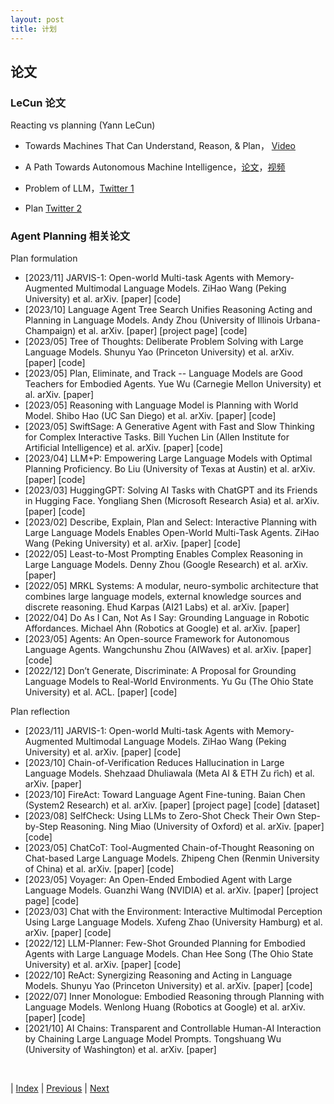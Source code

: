 ```yaml
---
layout: post
title: 计划
---
```


## 论文

### LeCun 论文

Reacting vs planning (Yann LeCun)

- Towards Machines That Can Understand, Reason, & Plan， [Video](https://www.youtube.com/watch?v=_JfEScYyVCE)

- A Path Towards Autonomous Machine Intelligence，[论文](https://openreview.net/pdf?id=BZ5a1r-kVsf)，[视频](https://youtu.be/OKkEdTchsiE?si=61T7QHOqJF0VyAzR)

- Problem of LLM，[Twitter 1](https://www.linkedin.com/posts/yann-lecun_my-unwavering-opinion-on-current-auto-regressive-activity-7030921081876029443-8F6j)

- Plan [Twitter 2](https://www.linkedin.com/posts/yann-lecun_please-ignore-the-deluge-of-complete-nonsense-activity-7133900073117061121-tTmG)

### Agent Planning 相关论文

Plan formulation
- [2023/11] JARVIS-1: Open-world Multi-task Agents with Memory-Augmented Multimodal Language Models. ZiHao Wang (Peking University) et al. arXiv. [paper] [code]
- [2023/10] Language Agent Tree Search Unifies Reasoning Acting and Planning in Language Models. Andy Zhou (University of Illinois Urbana-Champaign) et al. arXiv. [paper] [project page] [code]
- [2023/05] Tree of Thoughts: Deliberate Problem Solving with Large Language Models. Shunyu Yao (Princeton University) et al. arXiv. [paper] [code]
- [2023/05] Plan, Eliminate, and Track -- Language Models are Good Teachers for Embodied Agents. Yue Wu (Carnegie Mellon University) et al. arXiv. [paper]
- [2023/05] Reasoning with Language Model is Planning with World Model. Shibo Hao (UC San Diego) et al. arXiv. [paper] [code]
- [2023/05] SwiftSage: A Generative Agent with Fast and Slow Thinking for Complex Interactive Tasks. Bill Yuchen Lin (Allen Institute for Artificial Intelligence) et al. arXiv. [paper] [code]
- [2023/04] LLM+P: Empowering Large Language Models with Optimal Planning Proficiency. Bo Liu (University of Texas at Austin) et al. arXiv. [paper] [code]
- [2023/03] HuggingGPT: Solving AI Tasks with ChatGPT and its Friends in Hugging Face. Yongliang Shen (Microsoft Research Asia) et al. arXiv. [paper] [code]
- [2023/02] Describe, Explain, Plan and Select: Interactive Planning with Large Language Models Enables Open-World Multi-Task Agents. ZiHao Wang (Peking University) et al. arXiv. [paper] [code]
- [2022/05] Least-to-Most Prompting Enables Complex Reasoning in Large Language Models. Denny Zhou (Google Research) et al. arXiv. [paper]
- [2022/05] MRKL Systems: A modular, neuro-symbolic architecture that combines large language models, external knowledge sources and discrete reasoning. Ehud Karpas (AI21 Labs) et al. arXiv. [paper]
- [2022/04] Do As I Can, Not As I Say: Grounding Language in Robotic Affordances. Michael Ahn (Robotics at Google) et al. arXiv. [paper]
- [2023/05] Agents: An Open-source Framework for Autonomous Language Agents. Wangchunshu Zhou (AIWaves) et al. arXiv. [paper] [code]
- [2022/12] Don’t Generate, Discriminate: A Proposal for Grounding Language Models to Real-World Environments. Yu Gu (The Ohio State University) et al. ACL. [paper] [code]

Plan reflection
- [2023/11] JARVIS-1: Open-world Multi-task Agents with Memory-Augmented Multimodal Language Models. ZiHao Wang (Peking University) et al. arXiv. [paper] [code]
- [2023/10] Chain-of-Verification Reduces Hallucination in Large Language Models. Shehzaad Dhuliawala (Meta AI & ETH Zu ̈rich) et al. arXiv. [paper]
- [2023/10] FireAct: Toward Language Agent Fine-tuning. Baian Chen (System2 Research) et al. arXiv. [paper] [project page] [code] [dataset]
- [2023/08] SelfCheck: Using LLMs to Zero-Shot Check Their Own Step-by-Step Reasoning. Ning Miao (University of Oxford) et al. arXiv. [paper] [code]
- [2023/05] ChatCoT: Tool-Augmented Chain-of-Thought Reasoning on Chat-based Large Language Models. Zhipeng Chen (Renmin University of China) et al. arXiv. [paper] [code]
- [2023/05] Voyager: An Open-Ended Embodied Agent with Large Language Models. Guanzhi Wang (NVIDIA) et al. arXiv. [paper] [project page] [code]
- [2023/03] Chat with the Environment: Interactive Multimodal Perception Using Large Language Models. Xufeng Zhao (University Hamburg) et al. arXiv. [paper] [code]
- [2022/12] LLM-Planner: Few-Shot Grounded Planning for Embodied Agents with Large Language Models. Chan Hee Song (The Ohio State University) et al. arXiv. [paper] [code]
- [2022/10] ReAct: Synergizing Reasoning and Acting in Language Models. Shunyu Yao (Princeton University) et al. arXiv. [paper] [code]
- [2022/07] Inner Monologue: Embodied Reasoning through Planning with Language Models. Wenlong Huang (Robotics at Google) et al. arXiv. [paper] [code]
- [2021/10] AI Chains: Transparent and Controllable Human-AI Interaction by Chaining Large Language Model Prompts. Tongshuang Wu (University of Washington) et al. arXiv. [paper]

<br/>

| [Index](./) | [Previous](6-13-reasoning) | [Next](6-21-innovation)
